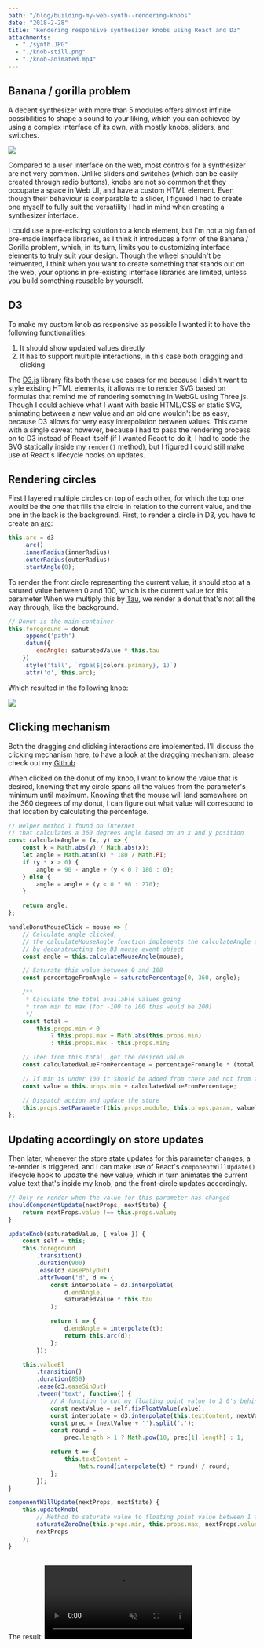 ```yaml
---
path: "/blog/building-my-web-synth--rendering-knobs"
date: "2018-2-28"
title: "Rendering responsive synthesizer knobs using React and D3"
attachments:
  - "./synth.JPG"
  - "./knob-still.png"
  - "./knob-animated.mp4"
---
```


## Banana / gorilla problem

A decent synthesizer with more than 5 modules offers almost infinite possibilities to shape a sound to your liking, which you can achieved by using a complex interface of its own, with mostly knobs, sliders, and switches.

<img src="./synth.JPG" />

Compared to a user interface on the web, most controls for a synthesizer are not very common. Unlike sliders and switches (which can be easily created through radio buttons), knobs are not so common that they occupate a space in Web UI, and have a custom HTML element. Even though their behaviour is comparable to a slider, I figured I had to create one myself to fully suit the versatility I had in mind when creating a synthesizer interface.

I could use a pre-existing solution to a knob element, but I'm not a big fan of pre-made interface libraries, as I think it introduces a form of the Banana / Gorilla problem, which, in its turn, limits you to customizing interface elements to truly suit your design. Though the wheel shouldn't be reinvented, I think when you want to create something that stands out on the web, your options in pre-existing interface libraries are limited, unless you build something reusable by yourself.

## D3

To make my custom knob as responsive as possible I wanted it to have the following functionalities:

1. It should show updated values directly
2. It has to support multiple interactions, in this case both dragging and clicking

The <a href="">D3.js</a> library fits both these use cases for me because I didn't want to style existing HTML elements, it allows me to render SVG based on formulas that remind me of rendering something in WebGL using Three.js. Though I could achieve what I want with basic HTML/CSS or static SVG, animating between a new value and an old one wouldn't be as easy, because D3 allows for very easy interpolation between values. This came with a single caveat however, because I had to pass the rendering process on to D3 instead of React itself (if I wanted React to do it, I had to code the SVG statically inside my `render()` method), but I figured I could still make use of React's lifecycle hooks on updates.

## Rendering circles

First I layered multiple circles on top of each other, for which the top one would be the one that fills the circle in relation to the current value, and the one in the back is the background. First, to render a circle in D3, you have to create an <a href="http://www.chegg.com/homework-help/definitions/arc-of-a-circle-63">arc</a>:

```javascript
this.arc = d3
    .arc()
    .innerRadius(innerRadius)
    .outerRadius(outerRadius)
    .startAngle(0);
```

To render the front circle representing the current value, it should stop at a satured value between 0 and 100, which is the current value for this parameter
When we multiply this by <a href="http://math.wikia.com/wiki/Tau_(constant)">Tau</a>, we render a donut that's not all the way through, like the background.

```javascript
// Donut is the main container
this.foreground = donut
    .append('path')
    .datum({
        endAngle: saturatedValue * this.tau
    })
    .style('fill', `rgba(${colors.primary}, 1)`)
    .attr('d', this.arc);
```

Which resulted in the following knob:

<img src="./knob-still.png" />

## Clicking mechanism

Both the dragging and clicking interactions are implemented. I'll discuss the clicking mechanism here, to have a look at the dragging mechanism, please check out my <a href="https://github.com/fabiantjoeaon/sound-shapes">Github</a>

When clicked on the donut of my knob, I want to know the value that is desired, knowing that my circle spans all the values from the parameter's minimum until maximum. Knowing that the mouse will land somewhere on the 360 degrees of my donut, I can figure out what value will correspond to that location by calculating the percentage.

```javascript
// Helper method I found on internet
// that calculates a 360 degrees angle based on an x and y position
const calculateAngle = (x, y) => {
    const k = Math.abs(y) / Math.abs(x);
    let angle = Math.atan(k) * 180 / Math.PI;
    if (y * x > 0) {
        angle = 90 - angle + (y < 0 ? 180 : 0);
    } else {
        angle = angle + (y < 0 ? 90 : 270);
    }

    return angle;
};

handleDonutMouseClick = mouse => {
    // Calculate angle clicked,
    // the calculateMouseAngle function implements the calculateAngle above
    // by deconstructing the D3 mouse event object
    const angle = this.calculateMouseAngle(mouse);

    // Saturate this value between 0 and 100
    const percentageFromAngle = saturatePercentage(0, 360, angle);

    /**
     * Calculate the total available values going
     * from min to max (for -100 to 100 this would be 200)
     */
    const total =
        this.props.min < 0
            ? this.props.max + Math.abs(this.props.min)
            : this.props.max - this.props.min;

    // Then from this total, get the desired value
    const calculatedValueFromPercentage = percentageFromAngle * (total / 100);

    // If min is under 100 it should be added from there and not from zero
    const value = this.props.min + calculatedValueFromPercentage;

    // Dispatch action and update the store
    this.props.setParameter(this.props.module, this.props.param, value);
};
```

## Updating accordingly on store updates

Then later, whenever the store state updates for this parameter changes, a re-render is triggered, and I can make use of React's `componentWillUpdate()` lifecycle hook to update the new value, which in turn animates the current value text that's inside my knob, and the front-circle updates accordingly.

```javascript
// Only re-render when the value for this parameter has changed
shouldComponentUpdate(nextProps, nextState) {
    return nextProps.value !== this.props.value;
}

updateKnob(saturatedValue, { value }) {
    const self = this;
    this.foreground
        .transition()
        .duration(900)
        .ease(d3.easePolyOut)
        .attrTween('d', d => {
            const interpolate = d3.interpolate(
                d.endAngle,
                saturatedValue * this.tau
            );

            return t => {
                d.endAngle = interpolate(t);
                return this.arc(d);
            };
        });

    this.valueEl
        .transition()
        .duration(850)
        .ease(d3.easeSinOut)
        .tween('text', function() {
            // A function to cut my floating point value to 2 0's behind the decimal
            const nextValue = self.fixFloatValue(value);
            const interpolate = d3.interpolate(this.textContent, nextValue);
            const prec = (nextValue + '').split('.');
            const round =
                prec.length > 1 ? Math.pow(10, prec[1].length) : 1;

            return t => {
                this.textContent =
                    Math.round(interpolate(t) * round) / round;
            };
        });
}

componentWillUpdate(nextProps, nextState) {
    this.updateKnob(
        // Method to saturate value to floating point value between 1 and 0
        saturateZeroOne(this.props.min, this.props.max, nextProps.value),
        nextProps
    );
}
```

<br>
The result:

<video muted autoplay loop controls>
  <source src="./knob-animated.mp4" type="video/mp4">
  
  Your browser does not support the video tag.
</video>
